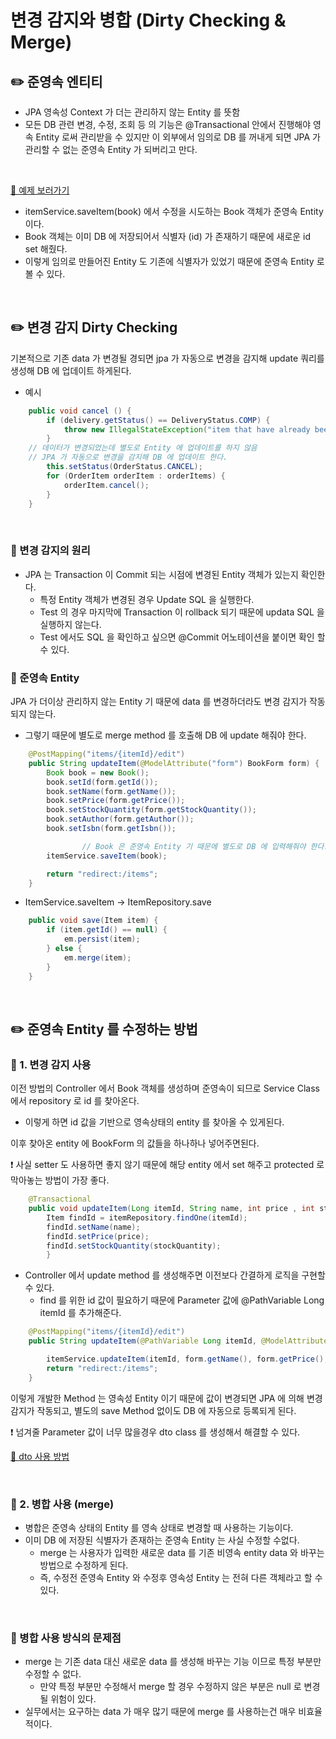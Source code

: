 # 변경 감지와 병합 (Dirty Checking & Merge)

## ✏️ 준영속 엔티티

- JPA 영속성 Context 가 더는 관리하지 않는 Entity 를 뜻함
- 모든 DB 관련 변경, 수정, 조회 등 의 기능은 @Transactional 안에서 진행해야 영속 Entity 로써 관리받을 수 있지만 이 외부에서 임의로 DB 를 꺼내게 되면 JPA 가 관리할 수 없는 준영속 Entity 가 되버리고 만다.

<br>

[🔗 예제 보러가기](https://github.com/choideakook/TIL/blob/main/Spring/3%20JPA%20활용1/4%20Web%20계층%20개발/230109%206상품%20수정.md)

- itemService.saveItem(book) 에서 수정을 시도하는 Book 객체가 준영속 Entity 이다.
- Book 객체는 이미 DB 에 저장되어서 식별자 (id) 가 존재하기 때문에 새로운 id set 해줬다.
- 이렇게 임의로 만들어진 Entity 도 기존에 식별자가 있었기 때문에 준영속 Entity 로 볼 수 있다.

<br>

## ✏️ 변경 감지 Dirty Checking

기본적으로 기존 data 가 변경될 경되면 jpa 가 자동으로 변경을 감지해 update 쿼리를 생성해 DB 에 업데이트 하게된다.

- 예시

```java
    public void cancel () {
        if (delivery.getStatus() == DeliveryStatus.COMP) {
            throw new IllegalStateException("item that have already been delivered cannot be canceled");
        }
	// 데이터가 변경되었는데 별도로 Entity 에 업데이트를 하지 않음
	// JPA 가 자동으로 변경을 감지해 DB 에 업데이트 한다.
        this.setStatus(OrderStatus.CANCEL);
        for (OrderItem orderItem : orderItems) {
            orderItem.cancel();
        }
    }
```

<br>

### 📍 변경 감지의 원리
- JPA 는 Transaction 이 Commit 되는 시점에 변경된 Entity 객체가 있는지 확인한다.  
	- 특정 Entity 객체가 변경된 경우 Update SQL 을 실행한다.  
	- Test 의 경우 마지막에 Transaction 이 rollback 되기 때문에 updata SQL 을 실행하지 않는다.  
	- Test 에서도 SQL 을 확인하고 싶으면 @Commit 어노테이션을 붙이면 확인 할 수 있다.  
  
  
### 📍 준영속 Entity

JPA 가 더이상 관리하지 않는 Entity 기 때문에 data 를 변경하더라도 변경 감지가 작동되지 않는다.  

- 그렇기 때문에 별도로 merge method 를 호출해 DB 에 update 해줘야 한다.  

```java
    @PostMapping("items/{itemId}/edit")
    public String updateItem(@ModelAttribute("form") BookForm form) {
        Book book = new Book();
        book.setId(form.getId());
        book.setName(form.getName());
        book.setPrice(form.getPrice());
        book.setStockQuantity(form.getStockQuantity());
        book.setAuthor(form.getAuthor());
        book.setIsbn(form.getIsbn());

				// Book 은 준영속 Entity 기 때문에 별도로 DB 에 입력해줘야 한다.
        itemService.saveItem(book);

        return "redirect:/items";
    }
```

- ItemService.saveItem → ItemRepository.save

```java
    public void save(Item item) {
        if (item.getId() == null) {
            em.persist(item);
        } else {
            em.merge(item);
        }
    }
```

<br>

## ✏️ 준영속 Entity 를 수정하는 방법

### 📍 1. 변경 감지 사용

이전 방법의 Controller 에서 Book 객체를 생성하며 준영속이 되므로 Service Class 에서 repository 로 id 를 찾아온다.

- 이렇게 하면 id 값을 기반으로 영속상태의 entity 를 찾아올 수 있게된다.

이후 찾아온 entity 에 BookForm 의 값들을 하나하나 넣어주면된다.

❗️ 사실 setter 도 사용하면 좋지 않기 때문에 해당 entity 에서 set 해주고 protected 로 막아놓는 방법이 가장 좋다.

```java
    @Transactional
    public void updateItem(Long itemId, String name, int price , int stockQuantity) {
        Item findId = itemRepository.findOne(itemId);
        findId.setName(name);
        findId.setPrice(price);
        findId.setStockQuantity(stockQuantity);
		}
```

- Controller 에서 update method 를 생성해주면 이전보다 간결하게 로직을 구현할 수 있다.
    - find 를 위한 id 값이 필요하기 때문에 Parameter 값에 @PathVariable Long itemId 를 추가해준다.

```java
    @PostMapping("items/{itemId}/edit")
    public String updateItem(@PathVariable Long itemId, @ModelAttribute("form") BookForm form) {

        itemService.updateItem(itemId, form.getName(), form.getPrice(), form.getStockQuantity());
        return "redirect:/items";
    }
```

이렇게 개발한 Method 는 영속성 Entity 이기 때문에 값이 변경되면 JPA 에 의해 변경 감지가 작동되고, 별도의 save Method 없이도 DB 에 자동으로 등록되게 된다.

❗️ 넘겨줄 Parameter 값이 너무 많을경우 dto class 를 생성해서 해결할 수 있다.

[🔗 dto 사용 방법]()

<br>

### 📍 2. 병합 사용 (merge)

- 병합은 준영속 상태의 Entity 를 영속 상태로 변경할 때 사용하는 기능이다.
- 이미 DB 에 저장된 식별자가 존재하는 준영속 Entity 는 사실 수정할 수없다.
    - merge 는 사용자가 입력한 새로운 data 를 기존 비영속 entity data 와 바꾸는 방법으로 수정하게 된다.
    - 즉, 수정전 준영속 Entity 와 수정후 영속성 Entity 는 전혀 다른 객체라고 할 수 있다.

<br>

### 📍 병합 사용 방식의 문제점

- merge 는 기존 data 대신 새로운 data 를 생성해 바꾸는 기능 이므로 특정 부분만 수정할 수 없다.
    - 만약 특정 부분만 수정해서 merge 할 경우 수정하지 않은 부분은 null 로 변경될 위험이 있다.
- 실무에서는 요구하는 data 가 매우 많기 때문에 merge 를 사용하는건 매우 비효율적이다.
